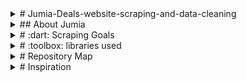<details><summary> # Jumia-Deals-website-scraping-and-data-cleaning</summary>
Jumia Deals website data scraping with python and data cleaning
</details>
<details><summary> ## About Jumia</summary>
* Jumia is the largest online retail store in Kenya. Country-wide Delivery in Kenya.
* 1 in Kenya online retailer and is present in Morocco, Egypt Uganda and many other African countries.
</details>
<details><summary> # :dart: Scraping Goals </summary>
## Get :->

1. **insight into pricing data** 

2. **insight into market dynamics and analysis** 
</details>
<details><summary> # :toolbox: libraries used</summary>
1. pandas
2. BeautifulSoup
3. matplotlib
4. seaborn


</details>
<details><summary> # Repository Map</summary>
1. :ballot_box_with_check: clean_jumia_deals_In_Kenya.csv - the cleaned scrape data fro jumia
2. :ballot_box_with_check: jumia website scraping.ipynb - the jupyter notebook containing all the scrape code.
3. :ballot_box_with_check: jumia website analysis.ipynb - the jupyter notebook containing all analysis and visualization code. 
4. :ballot_box_with_check: README.md
</details>
<details><summary># Inspiration</summary>
>> **Why this scrapin and analysis ?**

1. **insight into pricing data** 

2. **insight into market dynamics and analysis** 

<details><summary> # Data scraping </summary>
 >> **Refer to the jupyter file ie jumia website scraping.ipynb to see,interact with the code and follow scraping process** 
 </details>
<details><summary> # Data cleaning process </summary>
>> # DATA CLEANING WITH GOOGLE SHEET
These are general guidelines I used in data cleaning
>>> ## steps used in data cleaning
## STEP 1: DATA PROFILING
*First things first. study the data to determine what methods of cleaning to do.

>> ## KEY PROBLEMS TO LOOK OUT FOR
* Misformatted data
* Text encoding artifacts
* Delimiter and offset issues
* Missing Data
* Null Values
* Unstructured data
* Partial or incomplete values
* Duplicates

>> ## STEP 2 : REMOVING NON-PRINTING CHARACTORS
* I made use of the trim, clean, and substitute functions to get rid of these unwanted and non-printing characters.
* ![USE OF TRIM IN DATA CLEANING](https://george.m.ndichu.ltd.co.ke/media/github/JTRIM.png "USE OF TRIM IN DATA CLEANING")

>> ## STEP 3: GET RID OF UNNECESSARY SPACING
* Removed unnecessary spacing and adhere to the uniform pattern of spacing
* ![GET RID OF UNNECESSARY SPACING](https://george.m.ndichu.ltd.co.ke/media/github/JTRIM2.png "GET RID OF UNNECESSARY SPACING")

>> ## STEP 4: CONVERT 'TEXT-NUMBERES' TO NUMBERS
* some numbers might be stored as text and this could be an issue
* ![GET RID OF UNNECESSARY SPACING](https://george.m.ndichu.ltd.co.ke/media/github/jcolumnf.png "GET RID OF UNNECESSARY SPACING")

>> ## STEP 5: CORRECT CASES IE UPPER AND LOWER CASES
* To ensure a professional and clean appearance Correct Use of Cases
* ![CORRECT CASES IE UPPER AND LOWER CASES](https://george.m.ndichu.ltd.co.ke/media/github/jCASE.png "CORRECT CASES IE UPPER AND LOWER CASES")

>> ## STEP 6: PARSE DATA TO COLUMNS
* This is for data crammed into a single spreadsheet cell
* ![PARSE DATA TO COLUMNS](https://george.m.ndichu.ltd.co.ke/media/github/jsplit.png "PARSE DATA TO COLUMNS")

>> ## STEP 7: USE THE @CONCATENATE and @SPLIT fUNCTIONS TO RESTRUCTURE RECORDS to
* These two functions are super-handy if you have data that needs to be split or combined. @CONCATENATE will create a single column from multiple columns and values, you can even insert text in between the concatenated values

>> ## STEP 8: GET RID OF DUPLICATES
![GET RID OF DUPLICATES](https://george.m.ndichu.ltd.co.ke/media/github/JTRIM2.png "GET RID OF DUPLICATES")
</details>
<details><summary> # ANALYSIS FINDINGS </summary>
>>  **insight into pricing data** 
* Prices are higher in major towns especialy in Nairobi
* There are more products and services posted online in Nairobi as compared to other locations.
* In relation to time, products and services and frequenlty posted in big towns as compared to small towns.
* In relation to location and prices , high priced goods are posted in major towns 
 </details>
 </details>
